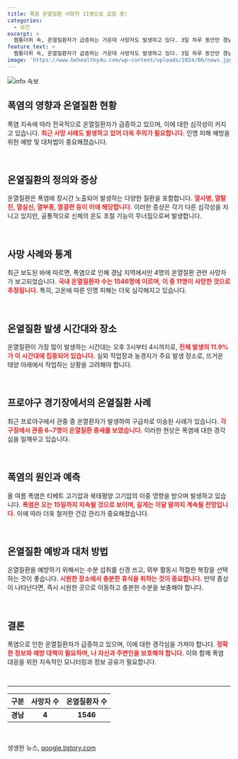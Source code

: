 ```yaml
---
title: 폭염 온열질환 사망자 11명으로 급증 중!
categories:
  - 보건
excerpt: >
  찜통더위 속, 온열질환자가 급증하는 가운데 사망자도 발생하고 있다. 3일 하루 동안만 경남에서 열사병으로 두 명이 목숨을 잃었고, 프로야구 경기장에서도 관중이 구급차에 실려 가는 안타까운 상황이 벌어졌다. 폭염이 계속될 태세로, 안전에 각별한 주의가 필요하다.
feature_text: >
  찜통더위 속, 온열질환자가 급증하는 가운데 사망자도 발생하고 있다. 3일 하루 동안만 경남에서 열사병으로 두 명이 목숨을 잃었고, 프로야구 경기장에서도 관중이 구급차에 실려 가는 안타까운 상황이 벌어졌다. 폭염이 계속될 태세로, 안전에 각별한 주의가 필요하다.
image: 'https://www.behealthy4u.com/wp-content/uploads/2024/06/news.jpg'
---
```


<p><img src="https://www.behealthy4u.com/wp-content/uploads/2024/06/news.jpg" alt="info 속보" /></p>

<h2 data-ke-size="size26">폭염의 영향과 온열질환 현황</h2>

<p>폭염 지속에 따라 전국적으로 온열질환자가 급증하고 있으며, 이에 대한 심각성이 커지고 있습니다. <b><span style="color: #ee2323;">최근 사망 사례도 발생하고 있어 더욱 주의가 필요합니다.</span></b> 인명 피해 예방을 위한 예방 및 대처법이 중요해졌습니다. </p>

<p data-ke-size="size16">&nbsp;</p>

<h2 data-ke-size="size26">온열질환의 정의와 증상</h2>

<p>온열질환은 폭염에 장시간 노출되어 발생하는 다양한 질환을 포함합니다. <b><span style="color: #ee2323;">열사병, 열탈진, 열실신, 열부종, 열결련 등이 이에 해당합니다.</span></b> 이러한 증상은 각기 다른 심각성을 지니고 있지만, 공통적으로 신체의 온도 조절 기능이 무너짐으로써 발생합니다.</p>

<p data-ke-size="size16">&nbsp;</p>

<h2 data-ke-size="size26">사망 사례와 통계</h2>

<p>최근 보도된 바에 따르면, 폭염으로 인해 경남 지역에서만 4명의 온열질환 관련 사망자가 보고되었습니다. <b><span style="color: #ee2323;">국내 온열질환자 수는 1546명에 이르며, 이 중 11명이 사망한 것으로 추정됩니다.</span></b> 특히, 고온에 따른 인명 피해는 더욱 심각해지고 있습니다.</p>

<p data-ke-size="size16">&nbsp;</p>

<h2 data-ke-size="size26">온열질환 발생 시간대와 장소</h2>

<p>온열질환이 가장 많이 발생하는 시간대는 오후 3시부터 4시까지로, <b><span style="color: #ee2323;">전체 발생의 11.9%가 이 시간대에 집중되어 있습니다.</span></b> 실외 작업장과 농경지가 주요 발생 장소로, 뜨거운 태양 아래에서 작업하는 상황을 고려해야 합니다.</p>

<p data-ke-size="size16">&nbsp;</p>

<h2 data-ke-size="size26">프로야구 경기장에서의 온열질환 사례</h2>

<p>최근 프로야구에서 관중 중 온열환자가 발생하여 구급차로 이송된 사례가 있습니다. <b><span style="color: #ee2323;">각 구장에서 관중 6~7명이 온열질환 증세를 보였습니다.</span></b> 이러한 현상은 폭염에 대한 경각심을 일깨우고 있습니다.</p>

<p data-ke-size="size16">&nbsp;</p>

<h2 data-ke-size="size26">폭염의 원인과 예측</h2>

<p>올 여름 폭염은 티베트 고기압과 북태평양 고기압의 이중 영향을 받으며 발생하고 있습니다. <b><span style="color: #ee2323;">폭염은 오는 15일까지 지속될 것으로 보이며, 길게는 이달 말까지 계속될 전망입니다.</span></b> 이에 따라 더욱 철저한 건강 관리가 중요해졌습니다.</p>

<p data-ke-size="size16">&nbsp;</p>

<h2 data-ke-size="size26">온열질환 예방과 대처 방법</h2>

<p>온열질환을 예방하기 위해서는 수분 섭취를 신경 쓰고, 외부 활동시 적절한 복장을 선택하는 것이 좋습니다. <b><span style="color: #ee2323;">시원한 장소에서 충분한 휴식을 취하는 것이 중요합니다.</span></b> 만약 증상이 나타난다면, 즉시 시원한 곳으로 이동하고 충분한 수분을 보충해야 합니다.</p>

<p data-ke-size="size16">&nbsp;</p>

<h2 data-ke-size="size26">결론</h2>

<p>폭염으로 인한 온열질환자가 급증하고 있으며, 이에 대한 경각심을 가져야 합니다. <b><span style="color: #ee2323;">정확한 정보와 예방 대책이 필요하며, 나 자신과 주변인을 보호해야 합니다.</span></b> 이와 함께 폭염 대응을 위한 지속적인 모니터링과 정보 공유가 필요합니다. </p>

<p data-ke-size="size16">&nbsp;</p>

<hr>

<table style="text-align: center; width: 100%;">
    <thead>
        <tr>
            <th><b>구분</b></th>
            <th><b>사망자 수</b></th>
            <th><b>온열질환자 수</b></th>
        </tr>
    </thead>
    <tbody>
        <tr>
            <td style="text-align: center; height: 17px;"><b>경남</b></td>
            <td style="text-align: center; height: 17px;"><b>4</b></td>
            <td style="text-align: center; height: 17px;"><b>1546</b></td>
        </tr>
    </tbody>
</table>

<p data-ke-size="size16">&nbsp;</p>
생생한 뉴스, <a href="https://qoogle.tistory.com" rel="dofollow">qoogle.tistory.com</a>


